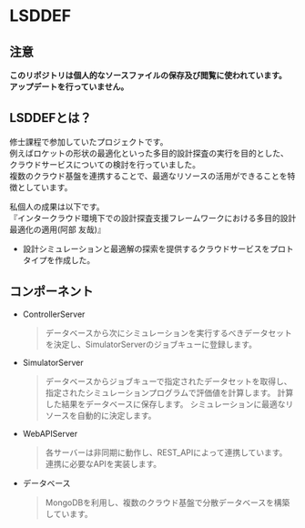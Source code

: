 # LSDDEF

## 注意
**このリポジトリは個人的なソースファイルの保存及び閲覧に使われています。**
**アップデートを行っていません。**

## LSDDEFとは？
修士課程で参加していたプロジェクトです。  
例えばロケットの形状の最適化といった多目的設計探査の実行を目的とした、  
クラウドサービスについての検討を行っていました。  
複数のクラウド基盤を連携することで、最適なリソースの活用ができることを特徴としています。

私個人の成果は以下です。  
『インタークラウド環境下での設計探査支援フレームワークにおける多目的設計最適化の適用(阿部 友哉)』  
* 設計シミュレーションと最適解の探索を提供するクラウドサービスをプロトタイプを作成した。

## コンポーネント
* ControllerServer
    > データベースから次にシミュレーションを実行するべきデータセットを決定し、SimulatorServerのジョブキューに登録します。 
* SimulatorServer
    > データベースからジョブキューで指定されたデータセットを取得し、指定されたシミュレーションプログラムで評価値を計算します。
    > 計算した結果をデータベースに保存します。
    > シミュレーションに最適なリソースを自動的に決定します。
* WebAPIServer
    > 各サーバーは非同期に動作し、REST_APIによって連携しています。
    > 連携に必要なAPIを実装します。
* データベース
    > MongoDBを利用し、複数のクラウド基盤で分散データベースを構築しています。
